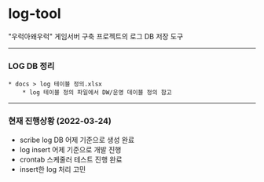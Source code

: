# log-tool
"우럭아왜우럭" 게임서버 구축 프로젝트의 로그 DB 저장 도구

---
### LOG DB 정리
    * docs > log 테이블 정의.xlsx
        * log 테이블 정의 파일에서 DW/운영 데이블 정의 참고
---
### 현재 진행상황 (2022-03-24)
* scribe log DB 어제 기준으로 생성 완료
* log insert 어제 기준으로 개발 진행
* crontab 스케줄러 테스트 진행 완료
* insert한 log 처리 고민
